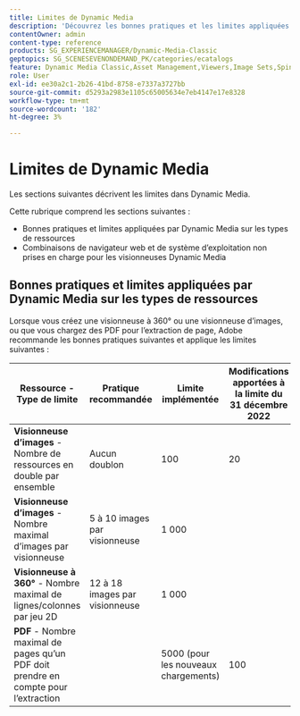 ```yaml
---
title: Limites de Dynamic Media
description: 'Découvrez les bonnes pratiques et les limites appliquées lorsque vous créez une visionneuse d’images ou à 360° ou chargez un PDF. Découvrez également les combinaisons de navigateur web et de système d’exploitation non prises en charge pour les visionneuses Dynamic Media. '
contentOwner: admin
content-type: reference
products: SG_EXPERIENCEMANAGER/Dynamic-Media-Classic
geptopics: SG_SCENESEVENONDEMAND_PK/categories/ecatalogs
feature: Dynamic Media Classic,Asset Management,Viewers,Image Sets,Spin Sets,eCatalog
role: User
exl-id: ee30a2c1-2b26-41bd-8758-e7337a3727bb
source-git-commit: d5293a2983e1105c65005634e7eb4147e17e8328
workflow-type: tm+mt
source-wordcount: '182'
ht-degree: 3%

---
```


# Limites de Dynamic Media

Les sections suivantes décrivent les limites dans Dynamic Media.

Cette rubrique comprend les sections suivantes :

* Bonnes pratiques et limites appliquées par Dynamic Media sur les types de ressources
* Combinaisons de navigateur web et de système d’exploitation non prises en charge pour les visionneuses Dynamic Media

## Bonnes pratiques et limites appliquées par Dynamic Media sur les types de ressources

Lorsque vous créez une visionneuse à 360° ou une visionneuse d’images, ou que vous chargez des PDF pour l’extraction de page, Adobe recommande les bonnes pratiques suivantes et applique les limites suivantes :

<!-- | **Image** - Number of Smart Crops per image | 5 | 100 |  | -->

| Ressource - Type de limite | Pratique recommandée | Limite implémentée | Modifications apportées à la limite du 31 décembre 2022 |
| --- | --- | --- | --- |
| **Visionneuse d’images** - Nombre de ressources en double par ensemble | Aucun doublon | 100 | 20 |
| **Visionneuse d’images** - Nombre maximal d’images par visionneuse | 5 à 10 images par visionneuse | 1 000 |
| **Visionneuse à 360°** - Nombre maximal de lignes/colonnes par jeu 2D | 12 à 18 images par visionneuse | 1 000 |
| **PDF** - Nombre maximal de pages qu’un PDF doit prendre en compte pour l’extraction |  | 5000 (pour les nouveaux chargements) | 100 |

<!-- ## Unsupported web browser and operating system combinations for Dynamic Media Viewers

Dynamic Media Viewers do not support following combinations of web browser and operating system.

* Internet Explorer 11 + Windows 7
* Internet Explorer 11 + Windows 8.1
* Internet Explorer 11 + Windows Phone 8.1
* Internet Explorer 11 + Windows Phone 8.1 Update
* Safari 6 + iOS 6.0.1
* Safari 7 + iOS 7.1
* Safari 7 + macOS X 10.9 Mavericks
* Safari 8 + iOS 8.4
* Safari 8 + macOS X 10.10 Yosemite -->



